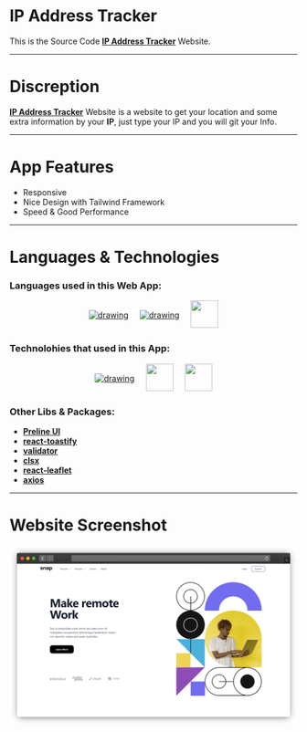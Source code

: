 # IP Address Tracker

This is the Source Code [**IP Address Tracker**](https://whereiam.vercel.app/) Website.

---

# Discreption

[**IP Address Tracker**](https://whereiam.vercel.app/) Website is a website to get your location and some extra information by your **IP**, just type your IP and you will git your Info.

---

# App Features

- Responsive
- Nice Design with Tailwind Framework
- Speed & Good Performance

---

# Languages & Technologies

### Languages used in this Web App:

<div style="display: flex; justify-content: center; align-items: center; gap: 20px;">
  <a href="https://developer.mozilla.org/en-US/docs/Web/HTML"><img src="https://img.icons8.com/color/48/000000/html-5--v1.png" alt="drawing" width="48" height="48"/></a>
  <a href="https://developer.mozilla.org/en-US/docs/Web/CSS?retiredLocale=ar"><img src="https://img.icons8.com/color/48/000000/css3.png" alt="drawing" width="48" height="48"/></a>
  <a href="https://www.javascript.com/"><img src="https://img.icons8.com/color/48/000000/javascript--v2.png" width="48" height="48"/></a>
</div>

### Technolohies that used in this App:

<div style="display: flex; justify-content: center; align-items: center; gap: 20px;">
  <a href="https://reactjs.org/"><img src="https://cdn-icons-png.flaticon.com/512/3334/3334886.png" alt="drawing" width="48" height="48"/></a>
  <a href="https://tailwindcss.com/"><img src="https://tailwindcss.com/_next/static/media/tailwindcss-mark.79614a5f61617ba49a0891494521226b.svg" width="48" height="48"/></a>
  <a href="https://www.typescriptlang.org/"><img src="https://cdn-icons-png.flaticon.com/128/5968/5968381.png" width="48" height="48"/></a>
</div>

### Other Libs & Packages:

- [**Preline UI**](https://preline.co/docs/index.html)
- [**react-toastify**](https://fkhadra.github.io/react-toastify/introduction)
- [**validator**](https://www.npmjs.com/package/validator)
- [**clsx**](https://www.npmjs.com/package/clsx)
- [**react-leaflet**](https://react-leaflet.js.org/)
- [**axios**](https://axios-http.com/docs/intro)

---

# Website Screenshot

![IP Address Tracker](https://github.com/ahmedmohmd/ip-address-tracker/blob/main/app-screenshot.png?raw=true)
